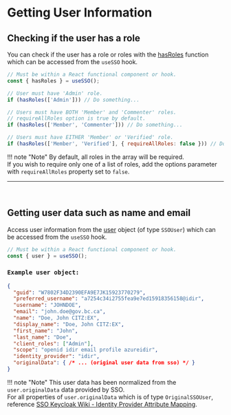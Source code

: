 # Getting User Information

## Checking if the user has a role

You can check if the user has a role or roles with the [hasRoles] function which can be accessed from the `useSSO` hook.

```JavaScript
// Must be within a React functional component or hook.
const { hasRoles } = useSSO();

// User must have 'Admin' role.
if (hasRoles(['Admin'])) // Do something...

// Users must have BOTH 'Member' and 'Commenter' roles.
// requireAllRoles option is true by default.
if (hasRoles(['Member', 'Commenter'])) // Do something...

// Users must have EITHER 'Member' or 'Verified' role.
if (hasRoles(['Member', 'Verified'], { requireAllRoles: false })) // Do Something...
```

!!! note "Note"
    By default, all roles in the array will be required.  
    If you wish to require only one of a list of roles, add the options parameter with `requireAllRoles` property set to `false`.

---

<br />

## Getting user data such as name and email

Access user information from the [user] object (of type `SSOUser`) which can be accessed from the `useSSO` hook.

```JavaScript
// Must be within a React functional component or hook.
const { user } = useSSO();
```

### `Example user object:`

```JSON
{
  "guid": "W7802F34D2390EFA9E7JK15923770279",
  "preferred_username": "a7254c34i2755fea9e7ed15918356158@idir",
  "username": "JOHNDOE",
  "email": "john.doe@gov.bc.ca",
  "name": "Doe, John CITZ:EX",
  "display_name": "Doe, John CITZ:EX",
  "first_name": "John",
  "last_name": "Doe",
  "client_roles": ["Admin"],
  "scope": "openid idir email profile azureidir",
  "identity_provider": "idir",
  "originalData": { /* ... (original user data from sso) */ }
}
```

!!! note "Note"
    This user data has been normalized from the `user.originalData` data provided by SSO.  
    For all properties of `user.originalData` which is of type `OriginalSSOUser`, reference [SSO Keycloak Wiki - Identity Provider Attribute Mapping].  

<!-- Link References -->
[SSO Keycloak Wiki - Identity Provider Attribute Mapping]: https://github.com/bcgov/sso-keycloak/wiki/Identity-Provider-Attribute-Mapping
[hasRoles]: ../using-the-package/apis-&-components/usesso-actions/has-roles
[user]: ../using-the-package/apis-&-components/usesso-actions/user
